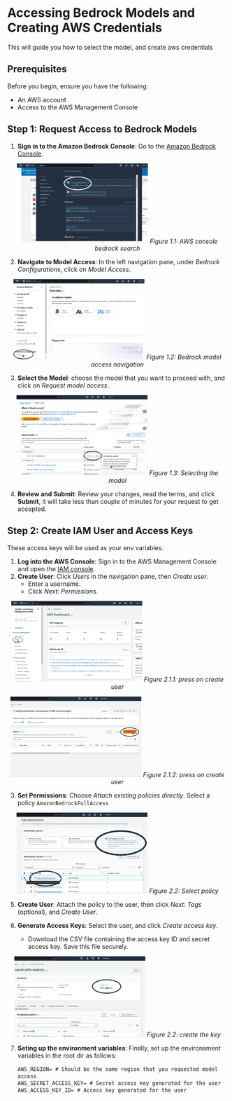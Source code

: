 # Accessing Bedrock Models and Creating AWS Credentials

This will guide you how to select the model, and create aws credentials

## Prerequisites

Before you begin, ensure you have the following:

- An AWS account
- Access to the AWS Management Console

## Step 1: Request Access to Bedrock Models

1. **Sign in to the Amazon Bedrock Console**: Go to the [Amazon Bedrock Console](https://aws.amazon.com/bedrock).
<p align="center">
    <img src="figs/bedrock_console.png" width="300px">
    <em>Figure 1.1: AWS console bedrock search</em>
</p>

2. **Navigate to Model Access**: In the left navigation pane, under _Bedrock Configurations_, click on _Model Access_.
<p align="center">
    <img src="figs/model_access.png" width="300px">
    <em>Figure 1.2: Bedrock model access navigation</em>
</p>

3. **Select the Model**: choose the model that you want to proceed with, and click on _Request model access_.
<p align="center">
    <img src="figs/model_select.png" width="300px">
    <em>Figure 1.3: Selecting the model</em>
</p>

4. **Review and Submit**: Review your changes, read the terms, and click **Submit**, it will take less than couple of minutes for your request to get accepted.

## Step 2: Create IAM User and Access Keys

These access keys will be used as your env variables.

1. **Log into the AWS Console**: Sign in to the AWS Management Console and open the [IAM console](https://console.aws.amazon.com/iam).
2. **Create User**: Click _Users_ in the navigation pane, then _Create user_.
   - Enter a username.
   - Click _Next: Permissions_.

<p align="center">
    <img src="figs/IAM_users_navigation.png" width="300px">
    <em>Figure 2.1.1: press on create user</em>
</p>
<p align="center">
    <img src="figs/create_user.png" width="300px">
    <em>Figure 2.1.2: press on create user</em>
</p>

3. **Set Permissions**: Choose _Attach existing policies directly_. Select a policy `AmazonBedrockFullAccess`

<p align="center">
    <img src="figs/attach_policy.png" width="300px">
    <em>Figure 2.2: Select policy</em>
</p>

5. **Create User**: Attach the policy to the user, then click _Next: Tags_ (optional), and _Create User_.

6. **Generate Access Keys**: Select the user, and click _Create access key_.
   - Download the CSV file containing the access key ID and secret access key. Save this file securely.

<p align="center">
    <img src="figs/generate_key.png", width="300px">
    <em>Figure 2.2: create the key</em>
</p>

7. **Seting up the environment variables**: Finally, set up the environament variables in the root dir as follows:
   ```
   AWS_REGION= # Should be the same region that you requested model access
   AWS_SECRET_ACCESS_KEY= # Secret access key generated for the user
   AWS_ACCESS_KEY_ID= # Access key generated for the user
   ```
